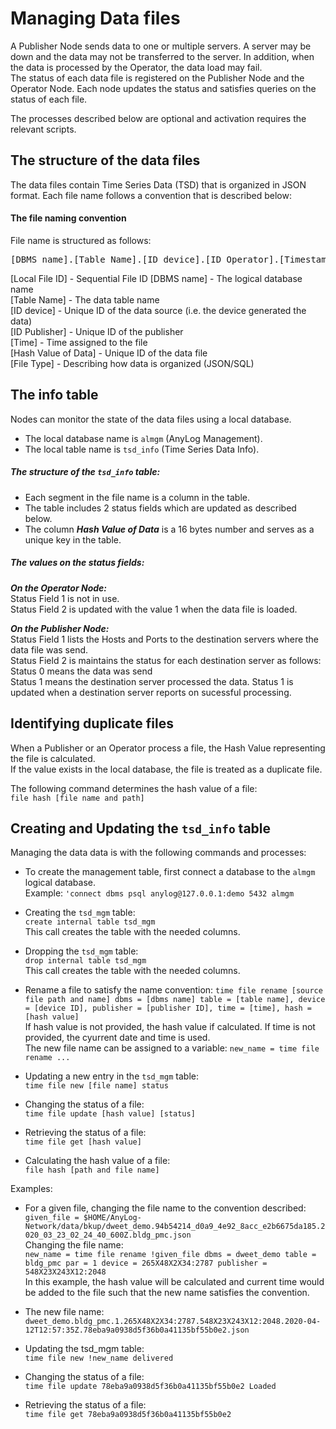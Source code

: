 # Managing Data files

A Publisher Node sends data to one or multiple servers. A server may be down and the data may not be transferred to the server. In addition, when the data is processed by the Operator, the data load may fail.  
The status of each data file is registered on the Publisher Node and the Operator Node. Each node updates the status and satisfies queries on the status of each file.

The processes described below are optional and activation requires the relevant scripts.
  
## The structure of the data files 
The data files contain Time Series Data (TSD) that is organized in JSON format.
Each file name follows a convention that is described below:

#### The file naming convention

File name is structured as follows:
<pre>
[DBMS name].[Table Name].[ID device].[ID Operator].[Timestamp].[Hash Value of Data].[File Type]
</pre>
[Local File ID] - Sequential File ID
[DBMS name] - The logical database name      
[Table Name] - The data table name    
[ID device] - Unique ID of the data source (i.e. the device generated the data)    
[ID Publisher] - Unique ID of the publisher  
[Time] - Time assigned to the file    
[Hash Value of Data] - Unique ID of the data file  
[File Type] - Describing how data is organized (JSON/SQL)  

## The info table

Nodes can monitor the state of the data files using a local database.
* The local database name is ```almgm``` (AnyLog Management).
* The local table name is ```tsd_info``` (Time Series Data Info).

##### The structure of the ```tsd_info``` table:

* Each segment in the file name is a column in the table.
* The table includes 2 status fields which are updated as described below.
* The column ***Hash Value of Data*** is a 16 bytes number and serves as a unique key in the table.

##### The values on the status fields:

***On the Operator Node:***  
Status Field 1 is not in use.  
Status Field 2 is updated with the value 1 when the data file is loaded.

***On the Publisher Node:***  
Status Field 1 lists the Hosts and Ports to the destination servers where the data file was send.  
Status Field 2 is maintains the status for each destination server as follows:
Status 0 means the data was send  
Status 1 means the destination server processed the data. Status 1 is updated when a destination server reports on sucessful processing.

## Identifying duplicate files

When a Publisher or an Operator process a file, the Hash Value representing the file is calculated.  
If the value exists in the local database, the file is treated as a duplicate file.

The following command determines the hash value of a file:  
```file hash [file name and path]```

## Creating and Updating the ```tsd_info``` table

Managing the data data is with the following commands and processes:

* To create the management table, first connect a database to the ```almgm``` logical database.  
Example: ```'connect dbms psql anylog@127.0.0.1:demo 5432 almgm```

* Creating the ```tsd_mgm``` table:  
```create internal table tsd_mgm```  
This call creates the table with the needed columns.

* Dropping the ```tsd_mgm``` table:  
```drop internal table tsd_mgm```  
This call creates the table with the needed columns.

* Rename a file to satisfy the name convention:
```time file rename [source file path and name] dbms = [dbms name] table = [table name], device = [device ID], publisher = [publisher ID], time = [time], hash = [hash value]```  
If hash value is not provided, the hash value if calculated.
If time is not provided, the cyurrent date and time is used.    
The new file name can be assigned to a variable: ```new_name = time file rename ...```

* Updating a new entry in the ```tsd_mgm``` table:   
```time file new [file name] status```

* Changing the status of a file:  
```time file update [hash value] [status]```

* Retrieving the status of a file:  
```time file get [hash value]```

* Calculating the hash value of a file:  
```file hash [path and file name]```
  
Examples:  

* For a given file, changing the file name to the convention described:  
```given_file = $HOME/AnyLog-Network/data/bkup/dweet_demo.94b54214_d0a9_4e92_8acc_e2b6675da185.2020_03_23_02_24_40_600Z.bldg_pmc.json```  
Changing the file name:  
```new_name = time file rename !given_file dbms = dweet_demo table = bldg_pmc par = 1 device = 265X48X2X34:2787 publisher = 548X23X243X12:2048```  
In this example, the hash value will be calculated and current time would be added to the file such that the new name satisfies the convention.  

* The new file name:  
```dweet_demo.bldg_pmc.1.265X48X2X34:2787.548X23X243X12:2048.2020-04-12T12:57:35Z.78eba9a0938d5f36b0a41135bf55b0e2.json```

* Updating the tsd_mgm table:  
```time file new !new_name delivered```

* Changing the status of a file:  
```time file update 78eba9a0938d5f36b0a41135bf55b0e2 Loaded```

* Retrieving the status of a file:  
```time file get 78eba9a0938d5f36b0a41135bf55b0e2```


